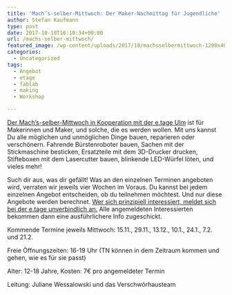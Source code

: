 ```yaml
---
title: 'Mach’s-selber-Mittwoch: Der Maker-Nachmittag für Jugendliche'
author: Stefan Kaufmann
type: post
date: 2017-10-10T16:10:34+00:00
url: /machs-selber-mittwoch/
featured_image: /wp-content/uploads/2017/10/machsselbermittwoch-1200x408.jpg
categories:
  - Uncategorized
tags:
  - Angebot
  - etage
  - fablab
  - making
  - Workshop

---
```

[Der Mach&#8217;s-selber-Mittwoch in Kooperation mit der e.tage Ulm][1] ist für Makerinnen und Maker, und solche, die es werden wollen. Mit uns kannst Du alle möglichen und unmöglichen Dinge bauen, reparieren oder verschönern. Fahrende Bürstenroboter bauen, Sachen mit der Stickmaschine besticken, Ersatzteile mit dem 3D-Drucker drucken, Stifteboxen mit dem Lasercutter bauen, blinkende LED-Würfel löten, und vieles mehr!

Such dir aus, was dir gefällt! Was an den einzelnen Terminen angeboten wird, verraten wir jeweils vier Wochen im Voraus. Du kannst bei jedem einzelnen Angebot entscheiden, ob du teilnehmen möchtest. Und nur diese Angebote werden berechnet. [Wer sich prinzipiell interessiert, meldet sich bei der e.tage unverbindlich an.][1] Alle angemeldeten Interessierten bekommen dann eine ausführlichere Info zugeschickt.

Kommende Termine jeweils Mittwoch: 15.11., 29.11., 13.12., 10.1., 24.1., 7.2. und 21.2.

Freie Öffnungszeiten: 16-19 Uhr (TN können in dem Zeitraum kommen und gehen, wie es für sie passt)

Alter: 12-18 Jahre, Kosten: 7€ pro angemeldeter Termin

Leitung: Juliane Wessalowski und das Verschwörhausteam

 [1]: http://www.etage-ulm.de/index.php?id=42&tx_seminars_pi1%5BshowUid%5D=378
